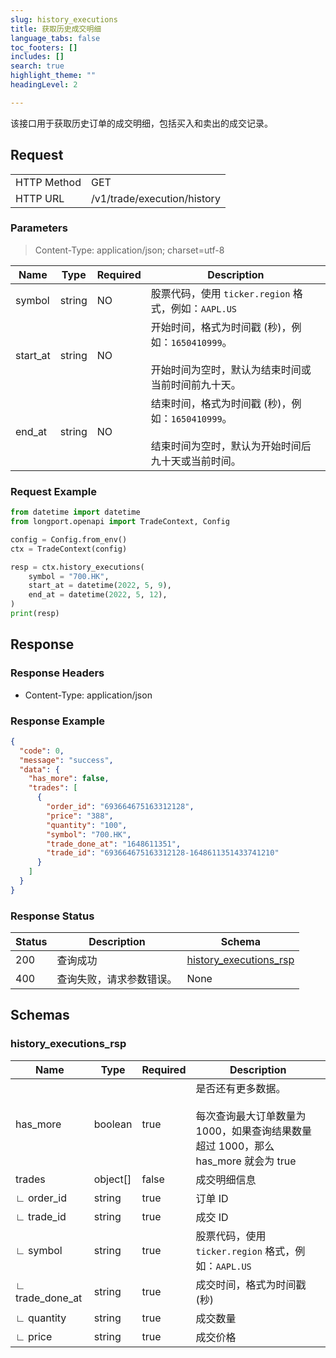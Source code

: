 ```yaml
---
slug: history_executions
title: 获取历史成交明细 
language_tabs: false
toc_footers: []
includes: []
search: true
highlight_theme: ""
headingLevel: 2

---
```


该接口用于获取历史订单的成交明细，包括买入和卖出的成交记录。

<SDKLinks module="trade" klass="TradeContext" method="history_executions" />

## 

## Request

<table className="http-basic">
<tbody>
<tr><td className="http-basic-key">HTTP Method</td><td>GET</td></tr>
<tr><td className="http-basic-key">HTTP URL</td><td>/v1/trade/execution/history 
</td></tr>
</tbody>
</table>

### Parameters

> Content-Type: application/json; charset=utf-8

| Name | Type | Required | Description |
|---|---|---|---|
| symbol | string | NO | 股票代码，使用 `ticker.region` 格式，例如：`AAPL.US` |
| start_at | string | NO | 开始时间，格式为时间戳 (秒)，例如：`1650410999`。<br/><br/>开始时间为空时，默认为结束时间或当前时间前九十天。 |
| end_at | string | NO | 结束时间，格式为时间戳 (秒)，例如：`1650410999`。<br/><br/>结束时间为空时，默认为开始时间后九十天或当前时间。 |

### Request Example

```python
from datetime import datetime
from longport.openapi import TradeContext, Config

config = Config.from_env()
ctx = TradeContext(config)

resp = ctx.history_executions(
    symbol = "700.HK",
    start_at = datetime(2022, 5, 9),
    end_at = datetime(2022, 5, 12),
)
print(resp)
```

## Response

### Response Headers

- Content-Type: application/json

### Response Example

```json
{
  "code": 0,
  "message": "success",
  "data": {
    "has_more": false,
    "trades": [
      {
        "order_id": "693664675163312128",
        "price": "388",
        "quantity": "100",
        "symbol": "700.HK",
        "trade_done_at": "1648611351",
        "trade_id": "693664675163312128-1648611351433741210"
      }
    ]
  }
}
```

### Response Status

| Status | Description | Schema |
|---|---|---|
| 200 | 查询成功 | [history_executions_rsp](#schemahistory_executions_rsp) |
| 400 | 查询失败，请求参数错误。 | None |

<aside className="success">
</aside>

## Schemas

### history_executions_rsp

<a id="schemahistory_executions_rsp"></a>
<a id="schemahistory_executions_rsp"></a>

|Name|Type|Required|Description|
|---|---|---|---|
|has_more|boolean|true|是否还有更多数据。<br/><br/>每次查询最大订单数量为 1000，如果查询结果数量超过 1000，那么 has_more 就会为 true|
|trades|object[]|false|成交明细信息|
|∟ order_id|string|true|订单 ID|
|∟ trade_id|string|true|成交 ID|
|∟ symbol|string|true|股票代码，使用 `ticker.region` 格式，例如：`AAPL.US`|
|∟ trade_done_at|string|true|成交时间，格式为时间戳 (秒)|
|∟ quantity|string|true|成交数量|
|∟ price|string|true|成交价格|

